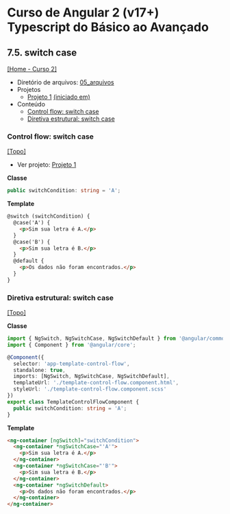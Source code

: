 # Curso de Angular 2 (v17+) Typescript do Básico ao Avançado

## 7.5. switch case
[[Home - Curso 2]](../../README.md#curso-2)<br />

- Diretório de arquivos: [05_arquivos](./05_arquivos/)
- Projetos
  - [Projeto 1](./05_arquivos/proj_01/) [(iniciado em)](#control-flow-switch-case)
- Conteúdo
  - [Control flow: switch case](#control-flow-switch-case)
  - [Diretiva estrutural: switch case](#diretiva-estrutural-switch-case)

### Control flow: switch case
[[Topo]](#)<br />

- Ver projeto: [Projeto 1](./05_arquivos/proj_01/)

**Classe**
```typescript
public switchCondition: string = 'A';
```

**Template**
```html
@switch (switchCondition) {
  @case('A') {
    <p>Sim sua letra é A.</p>
  }
  @case('B') {
    <p>Sim sua letra é B.</p>
  }
  @default {
    <p>Os dados não foram encontrados.</p>
  }
}
```

### Diretiva estrutural: switch case
[[Topo]](#)<br />

**Classe**
```typescript
import { NgSwitch, NgSwitchCase, NgSwitchDefault } from '@angular/common';
import { Component } from '@angular/core';

@Component({
  selector: 'app-template-control-flow',
  standalone: true,
  imports: [NgSwitch, NgSwitchCase, NgSwitchDefault],
  templateUrl: './template-control-flow.component.html',
  styleUrl: './template-control-flow.component.scss'
})
export class TemplateControlFlowComponent {
  public switchCondition: string = 'A';
}
```

**Template**
```html
<ng-container [ngSwitch]="switchCondition">
  <ng-container *ngSwitchCase="'A'">
    <p>Sim sua letra é A.</p>
  </ng-container>
  <ng-container *ngSwitchCase="'B'">
    <p>Sim sua letra é B.</p>
  </ng-container>
  <ng-container *ngSwitchDefault>
    <p>Os dados não foram encontrados.</p>
  </ng-container>
</ng-container>
```
